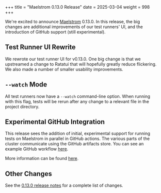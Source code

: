 +++
title = "Maelstrom 0.13.0 Release"
date = 2025-03-04
weight = 998
+++

We're excited to announce
[Maelstrom](https://github.com/maelstrom-software/maelstrom) 0.13.0. In this
release, the big changes are additional improvements of our test runners' UI,
and the introduction of GitHub support (still experimental).

<!-- more -->

## Test Runner UI Rewrite

We rewrote our test runner UI for v0.13.0. One big change is that we upstreamed
a change to Ratatui that will hopefully greatly reduce flickering. We also made
a number of smaller usability improvements.

## `--watch` Mode

All test runners now have a `--watch` command-line option. When running with
this flag, tests will be rerun after any change to a relevant file in the
project directory.

## Experimental GitHub Integration

This release sees the addition of initial, experimental support for running
tests on Maelstrom in parallel in GitHub actions. The various parts of the
cluster communicate using the GitHub artifacts store. You can see an example
GitHub workflow
[here](https://github.com/maelstrom-software/maelstrom-examples/blob/main/.github/workflows/ci-base.yml).

More information can be
found [here](https://maelstrom-software.com/doc/book/latest/github.html).

## Other Changes

See the [0.13.0 release
notes](https://github.com/maelstrom-software/maelstrom/releases/tag/v0.13.0)
for a complete list of changes.
